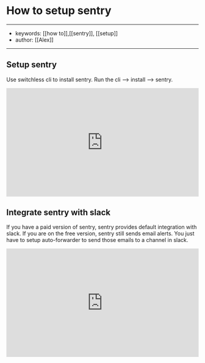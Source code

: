 # How to setup sentry
---
- keywords: [[how to]],[[sentry]], [[setup]]
- author: [[Alex]]
---

## Setup sentry

Use switchless cli to install sentry. Run the cli --> install --> sentry. 

<div style="position: relative; padding-bottom: 56.25%; height: 0;"><iframe src="https://www.loom.com/embed/21256e5b123f4dc0a6a2dc411b08baa8" frameborder="0" webkitallowfullscreen mozallowfullscreen allowfullscreen style="position: absolute; top: 0; left: 0; width: 100%; height: 100%;"></iframe></div>

## Integrate sentry with slack

If you have a paid version of sentry, sentry provides default integration with slack. If you are on the free version, sentry still sends email alerts. You just have to setup auto-forwarder to send those emails to a channel in slack. 

<div style="position: relative; padding-bottom: 56.25%; height: 0;"><iframe src="https://www.loom.com/embed/e5abbcb2dc294dd8879a7590add5650a" frameborder="0" webkitallowfullscreen mozallowfullscreen allowfullscreen style="position: absolute; top: 0; left: 0; width: 100%; height: 100%;"></iframe></div>
